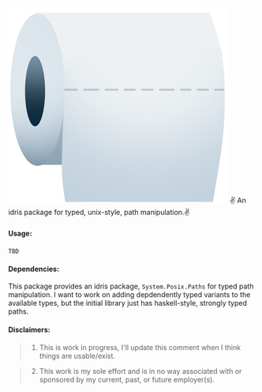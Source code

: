 ![](./misc/tp_logo.jpg) ✌️ An idris package for typed, unix-style, path manipulation.✌️ 

#### Usage:

`TBD`

#### Dependencies:

This package provides an idris package, `System.Posix.Paths` for typed
path manipulation. I want to work on adding depdendently typed variants
to the available types, but the initial library just has haskell-style,
strongly typed paths.

#### Disclaimers:

> 1) This is work in progress, I'll update this comment when I think things are usable/exist.

> 2) This work is my sole effort and is in no way associated with or sponsored by
my current, past, or future employer(s).
